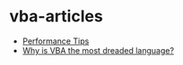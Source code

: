 # vba-articles

* [Performance Tips](./articles/PerformanceTips.html)
* [Why is VBA the most dreaded language?](./articles/Why%20is%20VBA%20most%20dreaded.html)
